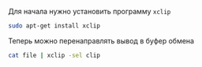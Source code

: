 Для начала нужно установить программу `xclip`
```sh
sudo apt-get install xclip
```
Теперь можно перенаправлять вывод в буфер обмена
```sh
cat file | xclip -sel clip
```
